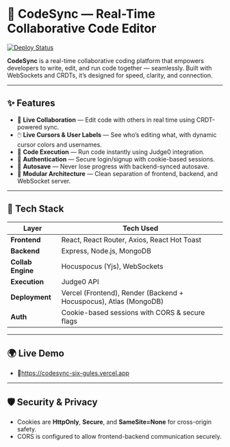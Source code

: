 # 🚀 CodeSync — Real-Time Collaborative Code Editor

[![Deploy Status](https://img.shields.io/badge/deployment-live-brightgreen)](https://codesync-six-gules.vercel.app/)

**CodeSync** is a real-time collaborative coding platform that empowers developers to write, edit, and run code together — seamlessly. Built with WebSockets and CRDTs, it’s designed for speed, clarity, and connection.

---

## ✨ Features

- 🧠 **Live Collaboration** — Edit code with others in real time using CRDT-powered sync.
- 🖱️ **Live Cursors & User Labels** — See who’s editing what, with dynamic cursor colors and usernames.
- 🧪 **Code Execution** — Run code instantly using Judge0 integration.
- 🔐 **Authentication** — Secure login/signup with cookie-based sessions.
- 💾 **Autosave** — Never lose progress with backend-synced autosave.
- 🧩 **Modular Architecture** — Clean separation of frontend, backend, and WebSocket server.

---

## 🧱 Tech Stack

| Layer        | Tech Used |
|--------------|-----------|
| **Frontend** | React, React Router, Axios, React Hot Toast |
| **Backend**  | Express, Node.js, MongoDB |
| **Collab Engine** | Hocuspocus (Yjs), WebSockets |
| **Execution** | Judge0 API |
| **Deployment** | Vercel (Frontend), Render (Backend + Hocuspocus), Atlas (MongoDB) |
| **Auth** | Cookie-based sessions with CORS & secure flags |

---

## 🌍 Live Demo
- 🔗https://codesync-six-gules.vercel.app

---

## 🛡️ Security & Privacy
- Cookies are **HttpOnly**, **Secure**, and **SameSite=None** for cross-origin safety.
- CORS is configured to allow frontend-backend communication securely.

